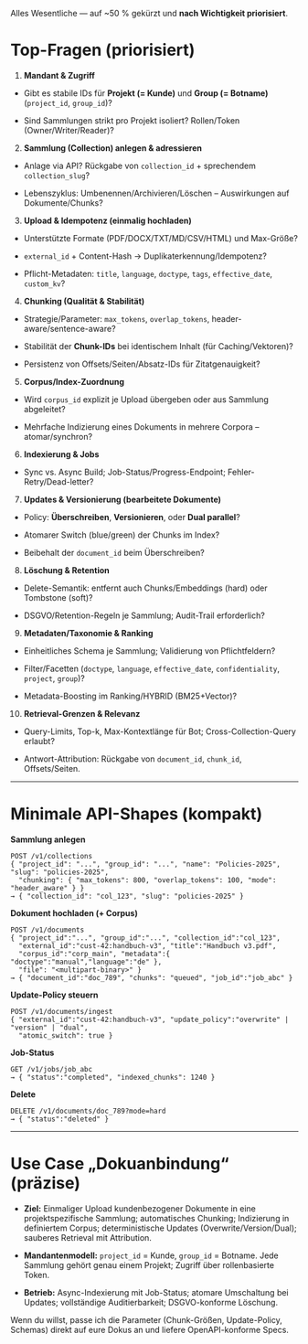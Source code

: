 


Alles Wesentliche — auf ~50 % gekürzt und **nach Wichtigkeit priorisiert**.

# Top-Fragen (priorisiert)

1. **Mandant & Zugriff**
    

- Gibt es stabile IDs für **Projekt (= Kunde)** und **Group (= Botname)** (`project_id`, `group_id`)?
    
- Sind Sammlungen strikt pro Projekt isoliert? Rollen/Token (Owner/Writer/Reader)?
    

2. **Sammlung (Collection) anlegen & adressieren**
    

- Anlage via API? Rückgabe von `collection_id` + sprechendem `collection_slug`?
    
- Lebenszyklus: Umbenennen/Archivieren/Löschen – Auswirkungen auf Dokumente/Chunks?
    

3. **Upload & Idempotenz (einmalig hochladen)**
    

- Unterstützte Formate (PDF/DOCX/TXT/MD/CSV/HTML) und Max-Größe?
    
- `external_id` + Content-Hash → Duplikaterkennung/Idempotenz?
    
- Pflicht-Metadaten: `title`, `language`, `doctype`, `tags`, `effective_date`, `custom_kv`?
    

4. **Chunking (Qualität & Stabilität)**
    

- Strategie/Parameter: `max_tokens`, `overlap_tokens`, header-aware/sentence-aware?
    
- Stabilität der **Chunk-IDs** bei identischem Inhalt (für Caching/Vektoren)?
    
- Persistenz von Offsets/Seiten/Absatz-IDs für Zitatgenauigkeit?
    

5. **Corpus/Index-Zuordnung**
    

- Wird `corpus_id` explizit je Upload übergeben oder aus Sammlung abgeleitet?
    
- Mehrfache Indizierung eines Dokuments in mehrere Corpora – atomar/synchron?
    

6. **Indexierung & Jobs**
    

- Sync vs. Async Build; Job-Status/Progress-Endpoint; Fehler-Retry/Dead-letter?
    

7. **Updates & Versionierung (bearbeitete Dokumente)**
    

- Policy: **Überschreiben**, **Versionieren**, oder **Dual parallel**?
    
- Atomarer Switch (blue/green) der Chunks im Index?
    
- Beibehalt der `document_id` beim Überschreiben?
    

8. **Löschung & Retention**
    

- Delete-Semantik: entfernt auch Chunks/Embeddings (hard) oder Tombstone (soft)?
    
- DSGVO/Retention-Regeln je Sammlung; Audit-Trail erforderlich?
    

9. **Metadaten/Taxonomie & Ranking**
    

- Einheitliches Schema je Sammlung; Validierung von Pflichtfeldern?
    
- Filter/Facetten (`doctype`, `language`, `effective_date`, `confidentiality`, `project`, `group`)?
    
- Metadata-Boosting im Ranking/HYBRID (BM25+Vector)?
    

10. **Retrieval-Grenzen & Relevanz**
    

- Query-Limits, Top-k, Max-Kontextlänge für Bot; Cross-Collection-Query erlaubt?
    
- Antwort-Attribution: Rückgabe von `document_id`, `chunk_id`, Offsets/Seiten.
    

---

# Minimale API-Shapes (kompakt)

**Sammlung anlegen**

```http
POST /v1/collections
{ "project_id": "...", "group_id": "...", "name": "Policies-2025", "slug": "policies-2025",
  "chunking": { "max_tokens": 800, "overlap_tokens": 100, "mode": "header_aware" } }
→ { "collection_id": "col_123", "slug": "policies-2025" }
```

**Dokument hochladen (+ Corpus)**

```http
POST /v1/documents
{ "project_id":"...", "group_id":"...", "collection_id":"col_123",
  "external_id":"cust-42:handbuch-v3", "title":"Handbuch v3.pdf",
  "corpus_id":"corp_main", "metadata":{ "doctype":"manual","language":"de" },
  "file": "<multipart-binary>" }
→ { "document_id":"doc_789", "chunks": "queued", "job_id":"job_abc" }
```

**Update-Policy steuern**

```http
POST /v1/documents/ingest
{ "external_id":"cust-42:handbuch-v3", "update_policy":"overwrite" | "version" | "dual",
  "atomic_switch": true }
```

**Job-Status**

```http
GET /v1/jobs/job_abc
→ { "status":"completed", "indexed_chunks": 1240 }
```

**Delete**

```http
DELETE /v1/documents/doc_789?mode=hard
→ { "status":"deleted" }
```

---

# Use Case „Dokuanbindung“ (präzise)

- **Ziel:** Einmaliger Upload kundenbezogener Dokumente in eine projektspezifische Sammlung; automatisches Chunking; Indizierung in definiertem Corpus; deterministische Updates (Overwrite/Version/Dual); sauberes Retrieval mit Attribution.
    
- **Mandantenmodell:** `project_id` = Kunde, `group_id` = Botname. Jede Sammlung gehört genau einem Projekt; Zugriff über rollenbasierte Token.
    
- **Betrieb:** Async-Indexierung mit Job-Status; atomare Umschaltung bei Updates; vollständige Auditierbarkeit; DSGVO-konforme Löschung.
    

Wenn du willst, passe ich die Parameter (Chunk-Größen, Update-Policy, Schemas) direkt auf eure Dokus an und liefere OpenAPI-konforme Specs.